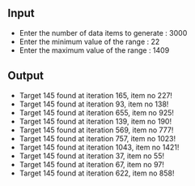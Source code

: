 ## Input 
 - Enter the number of data items to generate : 3000
 - Enter the minimum value of the range : 22
 - Enter the maximum value of the range : 1409

## Output
- Target 145 found at iteration 165, item no 227!
- Target 145 found at iteration 93, item no 138!
- Target 145 found at iteration 655, item no 925!
- Target 145 found at iteration 139, item no 190!
- Target 145 found at iteration 569, item no 777!
- Target 145 found at iteration 757, item no 1023!
- Target 145 found at iteration 1043, item no 1421!
- Target 145 found at iteration 37, item no 55!
- Target 145 found at iteration 67, item no 97!
- Target 145 found at iteration 622, item no 858!

